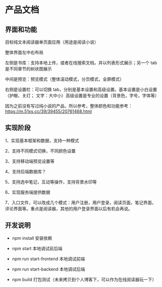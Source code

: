 # 产品文档

## 界面和功能

目标纯文本阅读器单页面应用（用途是阅读小说）

整体界面左中右布局

左侧是书库：支持本地上传，或者在线搜索文档，并以列表形式展示；另一个 tab 是不同章节的树状图展示

中间是预览：预览模式（整体滚动模式，分页模式，全屏模式）

右侧是设置栏：可以切换 tab，分别是基本设置和高级设置。基本设置是小白设置（护眼、关灯； 文字：大中小）高级设置是专业的设置（背景色，字号，字体等）

因为之前没有写过纯小说的产品，所以参考，整体颜色和功能参考：https://m.51xs.cc/39/39455/20761468.html

## 实现阶段

1、实现基本框架和数据，支持一种模式

2、支持不同模式切换，不同颜色设置

3、支持移动端预览设置等

4、支持后端数据库？

5、支持选中笔记，互动等操作，支持背景水印等

6、实现服务端提供数据

7、入口文件，可以改成几个模式：用户注册，用户登录，阅读页面，笔记界面，评论界面等。重点是阅读器，其他的用户登录界面以后有机会再说。

## 开发说明

- npm install 安装依赖

- npm start 本地调试前后端

- npm run start-frontend 本地调试前端

- npm run start-backend 本地调试后端

- npm build 打包测试（未来拷贝到个人博客下，可以作为在线阅读器玩一下）
